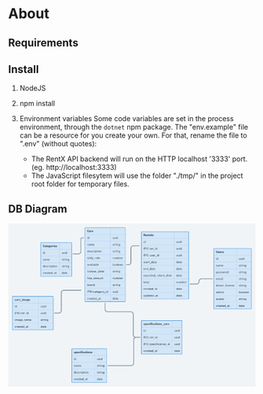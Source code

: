# About #

## Requirements ##

## Install ##

1. NodeJS

2. npm install

3. Environment variables
    Some code variables are set in the process environment, through the ```dotnet``` npm package.
    The "env.example" file can be a resource for you create your own. For that, rename the file to ".env" (without quotes):

    - The RentX API backend will run on the HTTP localhost '3333' port. (eg. http://localhost:3333)
    - The JavaScript filesytem will use the folder "./tmp/" in the project root folder for temporary files.

## DB Diagram ##

<!-- Add an image -->
<img src='.github/database-diagram.png' alt='database diagram' />
